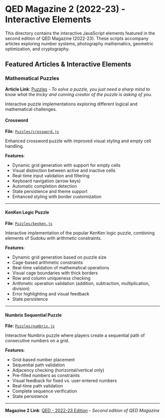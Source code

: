 # QED Magazine 2 (2022-23) - Interactive Elements

This directory contains the interactive JavaScript elements featured in the second edition of QED Magazine (2022-23). These scripts accompany articles exploring number systems, photography mathematics, geometric optimization, and cryptography.

## Featured Articles & Interactive Elements

### Mathematical Puzzles
**Article Link**: [Puzzles](https://qed.mat.uam.es/revista/articulo/acertijos-2) - *To solve a puzzle, you just need a sharp mind to know what the tricky and cunning creator of the puzzle is asking of you.*

Interactive puzzle implementations exploring different logical and mathematical challenges.

#### Crossword
**File**: [`Puzzles/crossword.js`](./Puzzles/crossword.js)

Enhanced crossword puzzle with improved visual styling and empty cell handling.

**Features**:
- Dynamic grid generation with support for empty cells
- Visual distinction between active and inactive cells
- Real-time input validation and filtering
- Keyboard navigation (arrow keys)
- Automatic completion detection
- State persistence and theme support
- Enhanced styling with border customization

---

#### KenKen Logic Puzzle
**File**: [`Puzzles/kenken.js`](./Puzzles/kenken.js)

Interactive implementation of the popular KenKen logic puzzle, combining elements of Sudoku with arithmetic constraints.

**Features**:
- Dynamic grid generation based on puzzle size
- Cage-based arithmetic constraints
- Real-time validation of mathematical operations
- Visual cage boundaries with thick borders
- Row and column uniqueness checking
- Arithmetic operation validation (addition, subtraction, multiplication, division)
- Error highlighting and visual feedback
- State persistence

---

#### Numbrix Sequential Puzzle
**File**: [`Puzzles/numbrix.js`](./Puzzles/numbrix.js)

Interactive Numbrix puzzle where players create a sequential path of consecutive numbers on a grid.

**Features**:
- Grid-based number placement
- Sequential path validation
- Adjacency checking (horizontal/vertical only)
- Pre-filled numbers as constraints
- Visual feedback for fixed vs. user-entered numbers
- Real-time path validation
- Complete sequence verification
- State persistence

---

**Magazine 2 Link**: [QED - 2022-23 Edition](https://qed.mat.uam.es/revista/2022-23) - *Second edition of QED Magazine*
